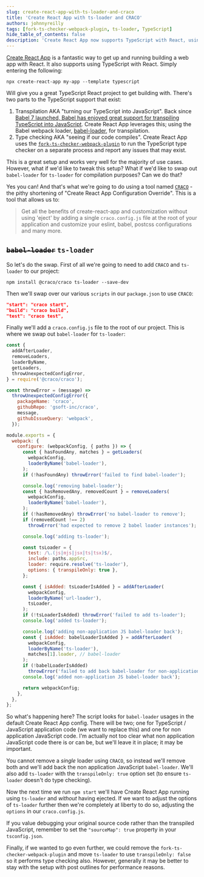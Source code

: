 ```yaml
---
slug: create-react-app-with-ts-loader-and-craco
title: 'Create React App with ts-loader and CRACO'
authors: johnnyreilly
tags: [fork-ts-checker-webpack-plugin, ts-loader, TypeScript]
hide_table_of_contents: false
description: 'Create React App now supports TypeScript with React, using Babel webpack loader or `ts-loader`. You can use CRACO to customize configurations.'
---
```


[Create React App](https://create-react-app.dev/) is a fantastic way to get up and running building a web app with React. It also supports using TypeScript with React. Simply entering the following:

<!--truncate-->

```shell
npx create-react-app my-app --template typescript
```

Will give you a great TypeScript React project to get building with. There's two parts to the TypeScript support that exist:

1. Transpilation AKA "turning our TypeScript into JavaScript". Back since [Babel 7 launched, Babel has enjoyed great support for transpiling TypeScript into JavaScript](https://devblogs.microsoft.com/typescript/typescript-and-babel-7/). Create React App leverages this; using the Babel webpack loader, [babel-loader](https://github.com/babel/babel-loader), for transpilation.
2. Type checking AKA "seeing if our code compiles". Create React App uses the [`fork-ts-checker-webpack-plugin`](https://github.com/TypeStrong/fork-ts-checker-webpack-plugin) to run the TypeScript type checker on a separate process and report any issues that may exist.

This is a great setup and works very well for the majority of use cases. However, what if we'd like to tweak this setup? What if we'd like to swap out `babel-loader` for `ts-loader` for compilation purposes? Can we do that?

Yes you can! And that's what we're going to do using a tool named [`CRACO`](https://github.com/gsoft-inc/craco) \- the pithy shortening of "Create React App Configuration Override". This is a tool that allows us to:

> Get all the benefits of create-react-app and customization without using 'eject' by adding a single `craco.config.js` file at the root of your application and customize your eslint, babel, postcss configurations and many more.

## ~~`babel-loader`~~ `ts-loader`

So let's do the swap. First of all we're going to need to add `CRACO` and `ts-loader` to our project:

```shell
npm install @craco/craco ts-loader --save-dev
```

Then we'll swap over our various `scripts` in our `package.json` to use `CRACO`:

```json
"start": "craco start",
"build": "craco build",
"test": "craco test",
```

Finally we'll add a `craco.config.js` file to the root of our project. This is where we swap out `babel-loader` for `ts-loader`:

```js
const {
  addAfterLoader,
  removeLoaders,
  loaderByName,
  getLoaders,
  throwUnexpectedConfigError,
} = require('@craco/craco');

const throwError = (message) =>
  throwUnexpectedConfigError({
    packageName: 'craco',
    githubRepo: 'gsoft-inc/craco',
    message,
    githubIssueQuery: 'webpack',
  });

module.exports = {
  webpack: {
    configure: (webpackConfig, { paths }) => {
      const { hasFoundAny, matches } = getLoaders(
        webpackConfig,
        loaderByName('babel-loader'),
      );
      if (!hasFoundAny) throwError('failed to find babel-loader');

      console.log('removing babel-loader');
      const { hasRemovedAny, removedCount } = removeLoaders(
        webpackConfig,
        loaderByName('babel-loader'),
      );
      if (!hasRemovedAny) throwError('no babel-loader to remove');
      if (removedCount !== 2)
        throwError('had expected to remove 2 babel loader instances');

      console.log('adding ts-loader');

      const tsLoader = {
        test: /\.(js|mjs|jsx|ts|tsx)$/,
        include: paths.appSrc,
        loader: require.resolve('ts-loader'),
        options: { transpileOnly: true },
      };

      const { isAdded: tsLoaderIsAdded } = addAfterLoader(
        webpackConfig,
        loaderByName('url-loader'),
        tsLoader,
      );
      if (!tsLoaderIsAdded) throwError('failed to add ts-loader');
      console.log('added ts-loader');

      console.log('adding non-application JS babel-loader back');
      const { isAdded: babelLoaderIsAdded } = addAfterLoader(
        webpackConfig,
        loaderByName('ts-loader'),
        matches[1].loader, // babel-loader
      );
      if (!babelLoaderIsAdded)
        throwError('failed to add back babel-loader for non-application JS');
      console.log('added non-application JS babel-loader back');

      return webpackConfig;
    },
  },
};
```

So what's happening here? The script looks for `babel-loader` usages in the default Create React App config. There will be two; one for TypeScript / JavaScript application code (we want to replace this) and one for non application JavaScript code. I'm actually not too clear what non application JavaScript code there is or can be, but we'll leave it in place; it may be important.

You cannot remove a _single_ loader using `CRACO`, so instead we'll remove both and we'll add back the non application JavaScript `babel-loader`. We'll also add `ts-loader` with the `transpileOnly: true` option set (to ensure `ts-loader` doesn't do type checking).

Now the next time we run `npm start` we'll have Create React App running using `ts-loader` and _without_ having ejected. If we want to adjust the options of `ts-loader` further then we're completely at liberty to do so, adjusting the `options` in our `craco.config.js`.

If you value debugging your original source code rather than the transpiled JavaScript, remember to set the `"sourceMap": true` property in your `tsconfig.json`.

Finally, if we wanted to go even further, we could remove the `fork-ts-checker-webpack-plugin` and move `ts-loader` to use `transpileOnly: false` so it performs type checking also. However, generally it may be better to stay with the setup with post outlines for performance reasons.
